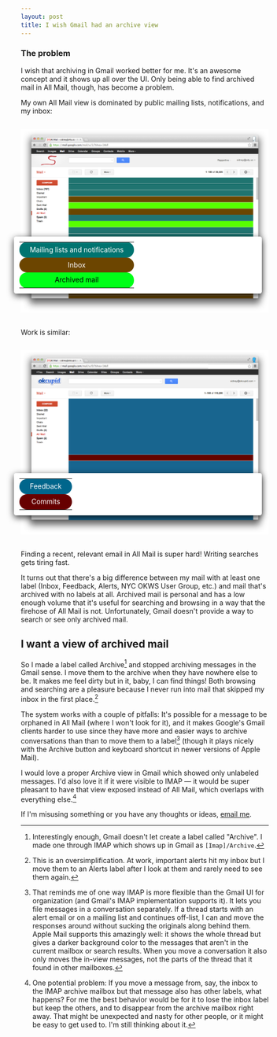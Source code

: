 ```yaml
---
layout: post
title: I wish Gmail had an archive view
---
```

<style scoped>
	.mail-view {
		position: relative;
		width: 700px;
		max-width: 100%;
		margin: 2em auto;
	}
	table.mail-label-legend {
		position: absolute;
		right: 1em;
		bottom: 2em;
		color: white;
		background: white;
		padding: 0.8em;
		border-spacing: 0.8em;
		border-radius: 0.3em;
		box-shadow: 0 0.3em 1em rgba(0, 0, 0, 0.8);
		white-space: nowrap;
	}
	table.mail-label-legend td {
		padding: 0.5em 1.5em;
		text-align: center;
		line-height: 1.2em;
		border-radius: 1.1em;
	}
</style>
### The problem
I wish that archiving in Gmail worked better for me. It's an awesome concept and it shows up all over the UI. Only being able to find archived mail in All Mail, though, has become a problem.

My own All Mail view is dominated by public mailing lists, notifications, and my inbox:

<div class="mail-view">
<table class="mail-label-legend">
<tr>
<td style="background-color: #007470;">Mailing lists and notifications</td></tr>
<tr>
<td style="background-color: #6c4500;">Inbox</td></tr>
<tr>
<td style="background-color: #00ff18; color: black">Archived mail</td></tr>
	</table>
	<a href="/assets/2013/02/my-all-mail.png" target="_blank">
		<img src="/assets/2013/02/my-all-mail.png" alt="Most of the messages in view are notifications or from mailing list. A few are messages in my inbox. Only two are archived and not filed under any other label." width="700">
	</a>
</div>

Work is similar:

<div class="mail-view">
<table class="mail-label-legend">
<tr>
<td style="background-color: #00668c;">Feedback</td></tr>
<tr>
<td style="background-color: #670000;">Commits</td></tr>
	</table>
	<a href="/assets/2013/02/okc-all-mail.png" target="_blank">
		<img src="/assets/2013/02/okc-all-mail.png" alt="Almost every message in view is feedback. Two are commits. No archived personal email is visible." width="700">
	</a>
</div>

Finding a recent, relevant email in All Mail is super hard! Writing searches gets tiring fast.

It turns out that there's a big difference between my mail with at least one label (Inbox, Feedback, Alerts, NYC OKWS User Group, etc.) and mail that's archived with no labels at all. Archived mail is personal and has a low enough volume that it's useful for searching and browsing in a way that the firehose of All Mail is not. Unfortunately, Gmail doesn't provide a way to search or see only archived mail.

## I want a view of archived mail

So I made a label called Archive[^1] and stopped archiving messages in the Gmail sense. I move them to the archive when they have nowhere else to be. It makes me feel dirty but in it, baby, I can find things! Both browsing and searching are a pleasure because I never run into mail that skipped my inbox in the first place.[^2]

The system works with a couple of pitfalls: It's possible for a message to be orphaned in All Mail (where I won't look for it), and it makes Google's Gmail clients harder to use since they have more and easier ways to archive conversations than than to move them to a label[^3] (though it plays nicely with the Archive button and keyboard shortcut in newer versions of Apple Mail).

I would love a proper Archive view in Gmail which showed only unlabeled messages. I'd also love it if it were visible to IMAP &mdash; it would be super pleasant to have that view exposed instead of All Mail, which overlaps with everything else.[^4]

If I'm misusing something or you have any thoughts or ideas, [email me](mailto:sidney@s4y.us).

[^1]: Interestingly enough, Gmail doesn't let create a label called "Archive". I made one through IMAP which shows up in Gmail as <code>[Imap]/Archive</code>.

[^2]: This is an oversimplification. At work, important alerts hit my inbox but I move them to an Alerts label after I look at them and rarely need to see them again.

[^3]: That reminds me of one way IMAP is more flexible than the Gmail UI for organization (and Gmail's IMAP implementation supports it). It lets you file messages in a conversation separately. If a thread starts with an alert email or on a mailing list and continues off-list, I can and move the responses around without sucking the originals along behind them. Apple Mail supports this amazingly well: it shows the whole thread but gives a darker background color to the messages that aren't in the current mailbox or search results. When you move a conversation it also only moves the in-view messages, not the parts of the thread that it found in other mailboxes.

[^4]: One potential problem: If you move a message from, say, the inbox to the IMAP archive mailbox but that message also has other labels, what happens? For me the best behavior would be for it to lose the inbox label but keep the others, and to disappear from the archive mailbox right away. That might be unexpected and nasty for other people, or it might be easy to get used to. I'm still thinking about it.
